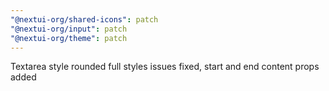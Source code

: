 ```yaml
---
"@nextui-org/shared-icons": patch
"@nextui-org/input": patch
"@nextui-org/theme": patch
---
```


Textarea style rounded full styles issues fixed, start and end content props added
